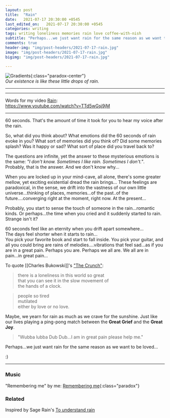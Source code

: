 ```yaml
---
layout: post
title:  "Rain"
date:   2021-07-17 20:30:00 +0545
last_edited_on:   2021-07-17 20:30:00 +0545
categories: writing
tags: writing loneliness memories rain love coffee-with-nish
subtitle: "Perhaps...we just want rain for the same reason as we want to be loved..."
comments: true
header-img: "img/post-headers/2021-07-17-rain.jpg"
image: "img/post-headers/2021-07-17-rain.jpg"
bigimg: "img/post-headers/2021-07-17-rain.jpg"

---
```


![Gradients]({{site.baseurl}}/img/post-headers/2021-07-17-rain.jpg){:class="paradox-center"}  
*Our existence is like these little drops of rain.* 

<hr/>


---

Words for my video [Rain](https://www.youtube.com/watch?v=TTd5wGsj9jM):  
https://www.youtube.com/watch?v=TTd5wGsj9jM

---


60 seconds. That's the amount of time it took for you to hear my voice after the rain.


So, what did you think about? What emotions did the 60 seconds of rain evoke in you? What sort of memories did you think of? Did some memories splash? Was it happy or sad? What sort of place did you travel back to?


The questions are infinite, yet the answer to these mysterious emotions is the same: *"I don't know. Sometimes I like rain. Sometimes I don't."*. Probably, that is the answer. And we don't know why...


When you are locked up in your mind-cave, all alone, there's some greater mellow, yet exciting existential dread the rain brings...
These feelings are paradoxical, in the sense, we drift into the vastness of our own little universe...thinking of places, memories...of the past..of the future....converging right at the moment, right now. At the present...



Probably, you start to sense the touch of someone in the rain...romantic kinds. Or perhaps...the time when you cried and it suddenly started to rain. Strange isn't it?



60 seconds feel like an eternity when you drift apart somewhere...  
The days feel shorter when it starts to rain...  
You pick your favorite book and start to fall inside.
You pick your guitar, and all you could bring are rains of melodies....vibrations that feel sad...as if you are in a great pain.
Perhaps you are. Perhaps we all are. We all are in pain...in great pain...



To quote [[Charles Bukowski]]'s ["The Crunch"](https://www.youtube.com/watch?v=Sx1RdK8IzSU):

> there is a loneliness in this world so great  
that you can see it in the slow movement of  
the hands of a clock.  

> people so tired  
mutilated  
either by love or no love.  


Maybe, we yearn for rain as much as we crave for the sunshine. 
Just like our lives playing a ping-pong match between the **Great Grief** and the **Great Joy**.

> "Wubba lubba Dub Dub...I am in great pain please help me."


Perhaps...we just want rain for the same reason as we want to be loved...

:)

---

### Music
"Remembering me" by me:
[Remembering me](https://www.youtube.com/watch?v=M7DST8ibDYs){:class="paradox"}

### Related

Inspired by Sage Rain's [To understand rain](https://www.youtube.com/watch?v=vVdZU_4tC2I)
